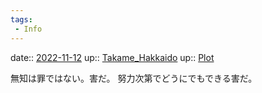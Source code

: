 ```yaml
---
tags:
 - Info
---
```


date:: [2022-11-12](Daily_Note/2022-11-12.md)
up:: [Takame_Hakkaido](../Bar/Novel/Nacaria/Takame_Hakkaido.md)
up:: [Plot](../Bar/Novel/Chaos/Plot.md)

無知は罪ではない。害だ。
努力次第でどうにでもできる害だ。